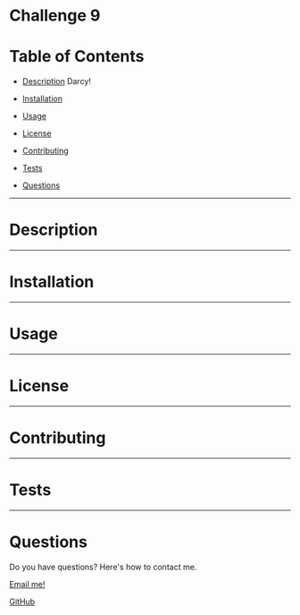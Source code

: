 # **Challenge 9**

# Table of Contents

- [Description](#description)
  Darcy!

- [Installation](#installation)

- [Usage](#usage)

- [License](#license)

- [Contributing](#contributing)

- [Tests](#tests)

- [Questions](#questions)

---

# Description

---

# Installation

---

# Usage

---

# License

---

# Contributing

---

# Tests

---

# Questions

Do you have questions? Here's how to contact me.

<a href = "mailto: izzcreativa@gmail.com">Email me!</a>

<a href= "https://github.com/izztnkr">GitHub </a>
